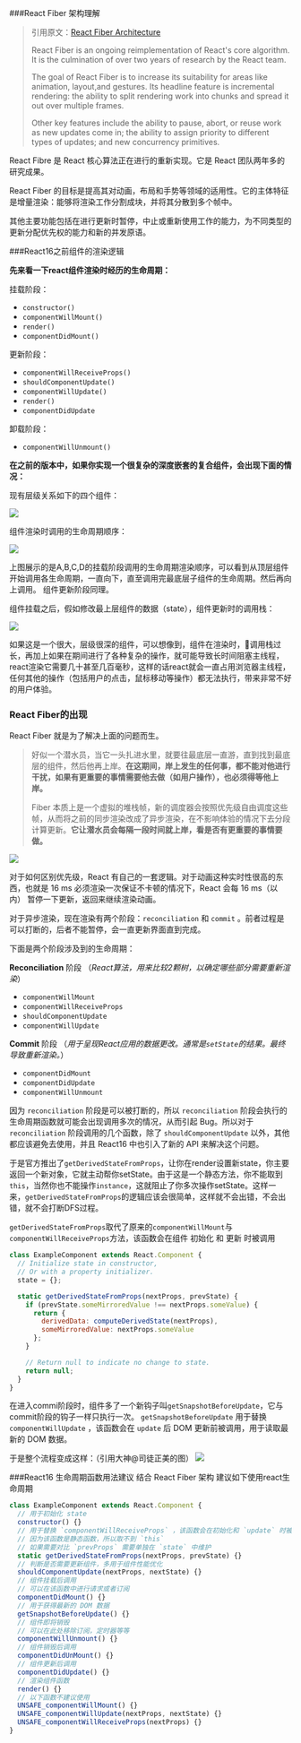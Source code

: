 ###React Fiber 架构理解

> 引用原文：[React Fiber Architecture](https://github.com/acdlite/react-fiber-architecture)
>
> React Fiber is an ongoing reimplementation of React's core algorithm. It is the culmination of over two years of research by the React team.
>
> The goal of React Fiber is to increase its suitability for areas like animation, layout,and gestures. Its headline feature is incremental rendering: the ability to split rendering work into chunks and spread it out over multiple frames.
>
> Other key features include the ability to pause, abort, or reuse work as new updates come in; the ability to assign priority to different types of updates; and new concurrency primitives.

React Fibre 是 React 核心算法正在进行的重新实现。它是 React 团队两年多的研究成果。

React Fiber 的目标是提高其对动画，布局和手势等领域的适用性。它的主体特征是增量渲染：能够将渲染工作分割成块，并将其分散到多个帧中。

其他主要功能包括在进行更新时暂停，中止或重新使用工作的能力，为不同类型的更新分配优先权的能力和新的并发原语。

###React16之前组件的渲染逻辑

**先来看一下react组件渲染时经历的生命周期：**

挂载阶段：
- `constructor()`
- `componentWillMount()`
- `render()`
- `componentDidMount()`

更新阶段：
- `componentWillReceiveProps()`
- `shouldComponentUpdate()`
- `componentWillUpdate()`
- `render()`
- `componentDidUpdate`

卸载阶段：
- `componentWillUnmount()`

**在之前的版本中，如果你实现一个很复杂的深度嵌套的复合组件，会出现下面的情况：**

现有层级关系如下的四个组件：

![](../images/fiber_01.png)

组件渲染时调用的生命周期顺序：
  
  ![](../images/fiber_02.png)

  上图展示的是A,B,C,D的挂载阶段调用的生命周期渲染顺序，可以看到从顶层组件开始调用各生命周期，一直向下，直至调用完最底层子组件的生命周期。然后再向上调用。
  组件更新阶段同理。
  
组件挂载之后，假如修改最上层组件的数据（state），组件更新时的调用栈：

  ![](../images/fiber_03.png)

  如果这是一个很大，层级很深的组件，可以想像到，组件在渲染时，调用栈过长，再加上如果在期间进行了各种复杂的操作，就可能导致长时间阻塞主线程，react渲染它需要几十甚至几百毫秒，这样的话react就会一直占用浏览器主线程，任何其他的操作（包括用户的点击，鼠标移动等操作）都无法执行，带来非常不好的用户体验。


### React Fiber的出现
React Fiber 就是为了解决上面的问题而生。
> 好似一个潜水员，当它一头扎进水里，就要往最底层一直游，直到找到最底层的组件，然后他再上岸。**在这期间，岸上发生的任何事，都不能对他进行干扰，如果有更重要的事情需要他去做（如用户操作），也必须得等他上岸。**
>
> Fiber 本质上是一个虚拟的堆栈帧，新的调度器会按照优先级自由调度这些帧，从而将之前的同步渲染改成了异步渲染，在不影响体验的情况下去分段计算更新。**它让潜水员会每隔一段时间就上岸，看是否有更重要的事情要做。**


![](https://user-gold-cdn.xitu.io/2018/6/25/164358f89595d56f?w=1119&h=600&f=png&s=330885)

对于如何区别优先级，React 有自己的一套逻辑。对于动画这种实时性很高的东西，也就是 16 ms 必须渲染一次保证不卡顿的情况下，React 会每 16 ms（以内） 暂停一下更新，返回来继续渲染动画。

对于异步渲染，现在渲染有两个阶段：`reconciliation` 和 `commit` 。前者过程是可以打断的，后者不能暂停，会一直更新界面直到完成。

下面是两个阶段涉及到的生命周期：

**Reconciliation** 阶段 （*React算法，用来比较2颗树，以确定哪些部分需要重新渲染*）

- `componentWillMount`
- `componentWillReceiveProps`
- `shouldComponentUpdate`
- `componentWillUpdate`

**Commit** 阶段 （*用于呈现React应用的数据更改。通常是`setState`的结果。最终导致重新渲染。*）

- `componentDidMount`
- `componentDidUpdate`
- `componentWillUnmount`

因为 `reconciliation` 阶段是可以被打断的，所以 `reconciliation` 阶段会执行的生命周期函数就可能会出现调用多次的情况，从而引起 Bug。所以对于 `reconciliation` 阶段调用的几个函数，除了 `shouldComponentUpdate` 以外，其他都应该避免去使用，并且 React16 中也引入了新的 API 来解决这个问题。

于是官方推出了`getDerivedStateFromProps`，让你在render设置新state，你主要返回一个新对象，它就主动帮你setState。由于这是一个静态方法，你不能取到 `this`，当然你也不能操作`instance`，这就阻止了你多次操作setState。这样一来，`getDerivedStateFromProps`的逻辑应该会很简单，这样就不会出错，不会出错，就不会打断DFS过程。

`getDerivedStateFromProps`取代了原来的`componentWillMount`与`componentWillReceiveProps`方法，该函数会在组件 初始化 和 更新 时被调用

```js
class ExampleComponent extends React.Component {
  // Initialize state in constructor,
  // Or with a property initializer.
  state = {};

  static getDerivedStateFromProps(nextProps, prevState) {
    if (prevState.someMirroredValue !== nextProps.someValue) {
      return {
        derivedData: computeDerivedState(nextProps),
        someMirroredValue: nextProps.someValue
      };
    }

    // Return null to indicate no change to state.
    return null;
  }
}
```
在进入commi阶段时，组件多了一个新钩子叫`getSnapshotBeforeUpdate`，它与commit阶段的钩子一样只执行一次。
`getSnapshotBeforeUpdate` 用于替换 `componentWillUpdate` ，该函数会在 `update` 后 DOM 更新前被调用，用于读取最新的 DOM 数据。

于是整个流程变成这样：（引用大神@司徒正美的图）
![](https://pic3.zhimg.com/80/v2-00e64705c849952d58fde002fec930f6_hd.jpg)

###React16 生命周期函数用法建议
结合 React Fiber 架构 建议如下使用react生命周期
```javascript
class ExampleComponent extends React.Component {
  // 用于初始化 state
  constructor() {}
  // 用于替换 `componentWillReceiveProps` ，该函数会在初始化和 `update` 时被调用
  // 因为该函数是静态函数，所以取不到 `this`
  // 如果需要对比 `prevProps` 需要单独在 `state` 中维护
  static getDerivedStateFromProps(nextProps, prevState) {}
  // 判断是否需要更新组件，多用于组件性能优化
  shouldComponentUpdate(nextProps, nextState) {}
  // 组件挂载后调用
  // 可以在该函数中进行请求或者订阅
  componentDidMount() {}
  // 用于获得最新的 DOM 数据
  getSnapshotBeforeUpdate() {}
  // 组件即将销毁
  // 可以在此处移除订阅，定时器等等
  componentWillUnmount() {}
  // 组件销毁后调用
  componentDidUnMount() {}
  // 组件更新后调用
  componentDidUpdate() {}
  // 渲染组件函数
  render() {}
  // 以下函数不建议使用
  UNSAFE_componentWillMount() {}
  UNSAFE_componentWillUpdate(nextProps, nextState) {}
  UNSAFE_componentWillReceiveProps(nextProps) {}
}
```